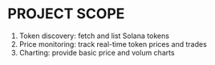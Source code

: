 # PROJECT SCOPE

1. Token discovery: fetch and list Solana tokens
2. Price monitoring: track real-time token prices and trades
3. Charting: provide basic price and volum charts


